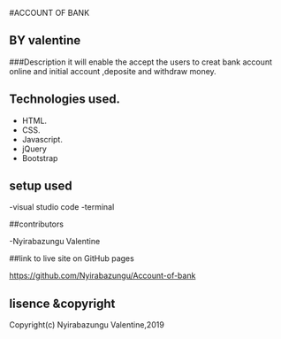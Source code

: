 #ACCOUNT OF BANK
## BY valentine
###Description
it will enable the accept the users to creat bank account online and  initial account ,deposite and withdraw money.

## Technologies used.

* HTML.
* CSS.
* Javascript.
* jQuery
* Bootstrap

## setup used

-visual studio code
-terminal

##contributors

-Nyirabazungu Valentine 

 ##link to live site on GitHub pages

 https://github.com/Nyirabazungu/Account-of-bank

## lisence &copyright

Copyright(c) Nyirabazungu Valentine,2019

